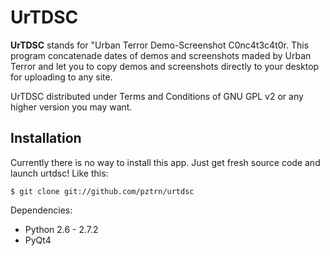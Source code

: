# UrTDSC

**UrTDSC** stands for "Urban Terror Demo-Screenshot C0nc4t3c4t0r. This program concatenade dates of demos and screenshots maded by Urban Terror and let you to copy demos and screenshots directly to your desktop for uploading to any site.

UrTDSC distributed under Terms and Conditions of GNU GPL v2 or any higher version you may want.

## Installation
Currently there is no way to install this app. Just get fresh source code and launch urtdsc! Like this:

    $ git clone git://github.com/pztrn/urtdsc

Dependencies:
  * Python 2.6 - 2.7.2
  * PyQt4